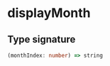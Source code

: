 # displayMonth

## Type signature

<!-- prettier-ignore-start -->
```typescript
(monthIndex: number) => string
```
<!-- prettier-ignore-end -->
